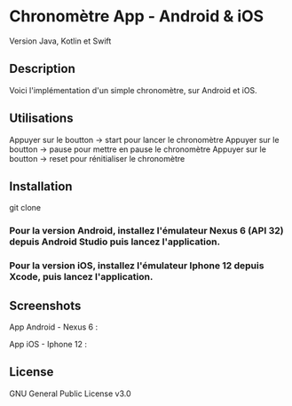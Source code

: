 # Chronomètre App - Android & iOS
Version Java, Kotlin et Swift



## Description
Voici l'implémentation d'un simple chronomètre, sur Android et iOS.


## Utilisations
Appuyer sur le boutton -> start pour lancer le chronomètre
Appuyer sur le boutton -> pause pour mettre en pause le chronomètre
Appuyer sur le boutton -> reset pour rénitialiser le chronomètre



## Installation

git clone 

### Pour la version Android, installez l'émulateur Nexus 6 (API 32) depuis Android Studio puis lancez l'application.
### Pour la version iOS, installez l'émulateur Iphone 12 depuis Xcode, puis lancez l'application.


## Screenshots
App Android - Nexus 6 :


App iOS - Iphone 12 :





## License
GNU General Public License v3.0
